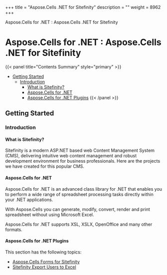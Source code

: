 +++
title = "Aspose.Cells .NET for Sitefinity" 
description = "" 
weight = 8962 
+++

Aspose.Cells for .NET : Aspose.Cells .NET for Sitefinity  

# Aspose.Cells for .NET : Aspose.Cells .NET for Sitefinity


{{< panel title="Contents Summary" style="primary" >}}
*   [Getting Started](#Aspose.Cells.NETforSitefinity-GettingStarted)
    *   [Introduction](#Aspose.Cells.NETforSitefinity-Introduction)
        *   [What is Sitefinity?](#Aspose.Cells.NETforSitefinity-WhatisSitefinity?)
        *   [Aspose.Cells for .NET](#Aspose.Cells.NETforSitefinity-Aspose.Cellsfor.NET)
        *   [Aspose.Cells for .NET Plugins](#Aspose.Cells.NETforSitefinity-Aspose.Cellsfor.NETPlugins)
{{< /panel >}}
## Getting Started

### Introduction

#### What is Sitefinity?

Sitefinity is a modern ASP.NET based web Content Management System (CMS), delivering intuitive web content management and robust development environment for business professionals. Here are the projects we have created for this popular CMS.

#### Aspose.Cells for .NET

Aspose.Cells for .NET is an advanced class library for .NET that enables you to perform a wide range of spreadsheet processing tasks directly within your .NET applications.

With Aspose.Cells you can generate, modify, convert, render and print spreadsheet without using Microsoft Excel.

Aspose.Cells for .NET supports XSL, XSLX, OpenOffice and many other formats.

#### Aspose.Cells for .NET Plugins

This section has the following topics:

*   [Aspose.Cells Forms for Sitefinity](https://docs2.aspose.com/cells/net/plugins/asposecellsnetforsitefinity/aspose.cells+forms+for+sitefinity)
*   [Sitefinity Export Users to Excel](https://docs2.aspose.com/cells/net/plugins/asposecellsnetforsitefinity/sitefinity+export+users+to+excel)

